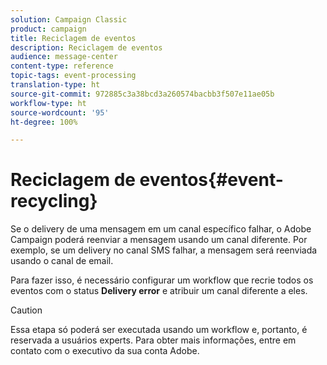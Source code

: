 ```yaml
---
solution: Campaign Classic
product: campaign
title: Reciclagem de eventos
description: Reciclagem de eventos
audience: message-center
content-type: reference
topic-tags: event-processing
translation-type: ht
source-git-commit: 972885c3a38bcd3a260574bacbb3f507e11ae05b
workflow-type: ht
source-wordcount: '95'
ht-degree: 100%

---
```



# Reciclagem de eventos{#event-recycling}

Se o delivery de uma mensagem em um canal específico falhar, o Adobe Campaign poderá reenviar a mensagem usando um canal diferente. Por exemplo, se um delivery no canal SMS falhar, a mensagem será reenviada usando o canal de email.

Para fazer isso, é necessário configurar um workflow que recrie todos os eventos com o status **Delivery error** e atribuir um canal diferente a eles.

>[!CAUTION]
>
>Essa etapa só poderá ser executada usando um workflow e, portanto, é reservada a usuários experts. Para obter mais informações, entre em contato com o executivo da sua conta Adobe.

